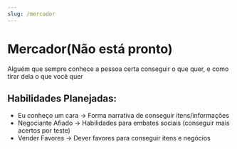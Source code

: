 ```yaml
---
slug: /mercador
---
```


# Mercador(Não está pronto)
Alguém que sempre conhece a pessoa certa conseguir o que quer, e como tirar dela o que você quer

## Habilidades Planejadas:
- Eu conheço um cara → Forma narrativa de conseguir itens/informações 
- Negociante Afiado → Habilidades para embates sociais (conseguir mais acertos por teste)
- Vender Favores → Dever favores para conseguir itens e negócios